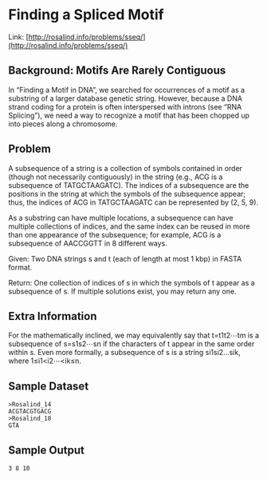 # Finding a Spliced Motif

Link: [http://rosalind.info/problems/sseq/](http://rosalind.info/problems/sseq/)

## Background: Motifs Are Rarely Contiguous

In “Finding a Motif in DNA”, we searched for occurrences of a motif as a substring of a larger database genetic string. However, because a DNA strand coding for a protein is often interspersed with introns (see “RNA Splicing”), we need a way to recognize a motif that has been chopped up into pieces along a chromosome.

## Problem

A subsequence of a string is a collection of symbols contained in order (though not necessarily contiguously) in the string (e.g., ACG is a subsequence of TATGCTAAGATC). The indices of a subsequence are the positions in the string at which the symbols of the subsequence appear; thus, the indices of ACG in TATGCTAAGATC can be represented by (2, 5, 9).

As a substring can have multiple locations, a subsequence can have multiple collections of indices, and the same index can be reused in more than one appearance of the subsequence; for example, ACG is a subsequence of AACCGGTT in 8 different ways.

Given: Two DNA strings s and t (each of length at most 1 kbp) in FASTA format.

Return: One collection of indices of s in which the symbols of t appear as a subsequence of s. If multiple solutions exist, you may return any one.

## Extra Information

For the mathematically inclined, we may equivalently say that t=t1t2⋯tm is a subsequence of s=s1s2⋯sn if the characters of t appear in the same order within s. Even more formally, a subsequence of s is a string si1si2…sik, where 1≤i1<i2⋯<ik≤n.

## Sample Dataset

```
>Rosalind_14
ACGTACGTGACG
>Rosalind_18
GTA
```

## Sample Output

```
3 8 10
```
